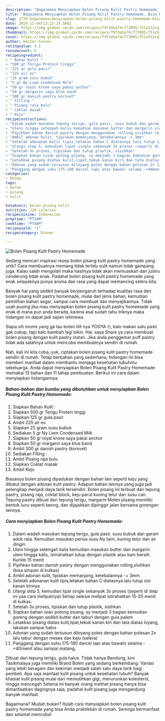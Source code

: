 ```yaml
---
description: "Bagaimana Menyiapkan Bolen Pisang Kulit Pastry Homemade, Bisa Manjain Lidah"
title: "Bagaimana Menyiapkan Bolen Pisang Kulit Pastry Homemade, Bisa Manjain Lidah"
slug: 1770-bagaimana-menyiapkan-bolen-pisang-kulit-pastry-homemade-bisa-manjain-lidah
date: 2020-11-04T13:23:27.568Z
image: https://img-global.cpcdn.com/recipes/f9f3eba74cf73905/751x532cq70/bolen-pisang-kulit-pastry-homemade-foto-resep-utama.jpg
thumbnail: https://img-global.cpcdn.com/recipes/f9f3eba74cf73905/751x532cq70/bolen-pisang-kulit-pastry-homemade-foto-resep-utama.jpg
cover: https://img-global.cpcdn.com/recipes/f9f3eba74cf73905/751x532cq70/bolen-pisang-kulit-pastry-homemade-foto-resep-utama.jpg
author: Hester Conner
ratingvalue: 4.1
reviewcount: 6
recipeingredient:
- " Bahan Kulit "
- "500 gr Terigu Protein tinggi"
- "125 gr gula pasir"
- "225 air es"
- "25 gram susu bubuk"
- "5 gr Ny Liem Condensed Milk"
- "50 gr royal krone saya pakai anchor"
- "50 gr margarin saya blue band"
- "300 gr danish pastry korsvet"
- " Filling "
- " Pisang raja bulu"
- " Coklat masak"
- " Keju"
recipeinstructions:
- "Dalam wadah masukan tepung terigu, gula pasir, susu bubuk dan garam aduk rata. Kemudian masukan perisa susu Ny liem, kuning telur dan air dingin"
- "Uleni hingga setengah kalis kemudian masukan butter dan margarin uleni hingga kalis, istirahatkan tutup dengan plastik atau kain bersih. Kurleb 15 menit"
- "Pipihkan bahan danish pastry dengan menggunakan rolling,sisihkan (bisa simpan di kulkas)"
- "Ambil adonan kulit, tipiskan memanjang, ketebalannya -+ 3mm"
- "Setelah adonanan kulit tipis,letakan bahan C diatasnya lalu tutup sisi kanan kirinya"
- "Ulangi step 5, kemudian lipat single sebanyak 3x proses (seperti di step ini yaa cara melipatnya) Setiap selesai melipat istirahatkan 15-20 menit di kulkas."
- "Setelah 3x proses, tipiskan dan tutup plastik, sisihkan"
- "Siapkan bahan isian potong pisang, sy menjadi 3 bagian kemudian goreng dengan sedikit butter dan taburi dengan gula palem"
- "Letakkan pisang diatas kulit,lipat,tekuk kanan kiri dan tata diatas loyang, lakukan sampai habis"
- "Adonan yang sudah tersusun diloyang poles dengan bahan polesan 2x lalu tabur dengan meses dan keju (selera)"
- "Panggang dengan suhu 175-180 darcel (api atas bawah) selama -+40menit atau sampai matang,"
categories:
- Resep
tags:
- bolen
- pisang
- kulit

katakunci: bolen pisang kulit 
nutrition: 220 calories
recipecuisine: Indonesian
preptime: "PT19M"
cooktime: "PT48M"
recipeyield: "1"
recipecategory: Dinner

---
```



![Bolen Pisang Kulit Pastry Homemade](https://img-global.cpcdn.com/recipes/f9f3eba74cf73905/751x532cq70/bolen-pisang-kulit-pastry-homemade-foto-resep-utama.jpg)

Sedang mencari inspirasi resep bolen pisang kulit pastry homemade yang unik? Cara membuatnya memang tidak terlalu sulit namun tidak gampang juga. Kalau salah mengolah maka hasilnya tidak akan memuaskan dan justru cenderung tidak enak. Padahal bolen pisang kulit pastry homemade yang enak selayaknya punya aroma dan rasa yang dapat memancing selera kita.

Banyak hal yang sedikit banyak berpengaruh terhadap kualitas rasa dari bolen pisang kulit pastry homemade, mulai dari jenis bahan, kemudian pemilihan bahan segar, sampai cara membuat dan menyajikannya. Tidak usah pusing jika mau menyiapkan bolen pisang kulit pastry homemade yang enak di mana pun anda berada, karena asal sudah tahu triknya maka hidangan ini dapat jadi sajian istimewa.

Siapa sih moms yang ga tau bolen lilit nya YOGYA 🙄, kalo makan satu pasti gak cukup, tapi kalo bambah lagi bikin. Hai. saya Share ya cara membuat bolen pisang dengan kulit pastry instan. Jika anda penggemar puff pastry tidak ada salahnya untuk mencoba membuatnya sendiri di rumah.


Nah, kali ini kita coba, yuk, ciptakan bolen pisang kulit pastry homemade sendiri di rumah. Tetap berbahan yang sederhana, hidangan ini bisa memberi manfaat dalam membantu menjaga kesehatan tubuhmu sekeluarga. Anda dapat menyiapkan Bolen Pisang Kulit Pastry Homemade memakai 13 bahan dan 11 tahap pembuatan. Berikut ini cara dalam menyiapkan hidangannya.

<!--inarticleads1-->

##### Bahan-bahan dan bumbu yang dibutuhkan untuk menyiapkan Bolen Pisang Kulit Pastry Homemade:

1. Siapkan  Bahan Kulit :
1. Siapkan 500 gr Terigu Protein tinggi
1. Siapkan 125 gr gula pasir
1. Ambil 225 air es
1. Siapkan 25 gram susu bubuk
1. Sediakan 5 gr Ny Liem Condensed Milk
1. Siapkan 50 gr royal krone saya pakai anchor
1. Siapkan 50 gr margarin saya blue band
1. Ambil 300 gr danish pastry (korsvet)
1. Sediakan  Filling :
1. Ambil  Pisang raja bulu
1. Siapkan  Coklat masak
1. Ambil  Keju


Biasanya bolen pisang dipadukan dengan bahan lain seperti keju yang dibalut dengan adonan kulit pastry. Adapun bahan lainnya yang juga jadi pelengkap menjadi daya tarik tersendiri. Bolen pisang ini terbuat dari tepung pastry, pisang raja, coklat block, keju parut kuning telur dan susu cair. Tepung pastry dibuat dari tepung terigu, margarin Molen pisang memiliki bentuk lucu seperti keong, dan dijajakkan dipinggir jalan bersama gorengan lainnya. 

<!--inarticleads2-->

##### Cara menyiapkan Bolen Pisang Kulit Pastry Homemade:

1. Dalam wadah masukan tepung terigu, gula pasir, susu bubuk dan garam aduk rata. Kemudian masukan perisa susu Ny liem, kuning telur dan air dingin
1. Uleni hingga setengah kalis kemudian masukan butter dan margarin uleni hingga kalis, istirahatkan tutup dengan plastik atau kain bersih. Kurleb 15 menit
1. Pipihkan bahan danish pastry dengan menggunakan rolling,sisihkan (bisa simpan di kulkas)
1. Ambil adonan kulit, tipiskan memanjang, ketebalannya -+ 3mm
1. Setelah adonanan kulit tipis,letakan bahan C diatasnya lalu tutup sisi kanan kirinya
1. Ulangi step 5, kemudian lipat single sebanyak 3x proses (seperti di step ini yaa cara melipatnya) Setiap selesai melipat istirahatkan 15-20 menit di kulkas.
1. Setelah 3x proses, tipiskan dan tutup plastik, sisihkan
1. Siapkan bahan isian potong pisang, sy menjadi 3 bagian kemudian goreng dengan sedikit butter dan taburi dengan gula palem
1. Letakkan pisang diatas kulit,lipat,tekuk kanan kiri dan tata diatas loyang, lakukan sampai habis
1. Adonan yang sudah tersusun diloyang poles dengan bahan polesan 2x lalu tabur dengan meses dan keju (selera)
1. Panggang dengan suhu 175-180 darcel (api atas bawah) selama -+40menit atau sampai matang,


Dibuat dari tepung terigu, gula halus. Tidak hanya Bandung, kini Tasikmalaya juga memiliki Brand Bolen yang sedang berkembang. Variasi yang lebih beragam dan kekinian menjadi salah satu daya tarik bagi pembeli. Apa saja manfaat kulit pisang untuk kesehatan tubuh? Banyak khasiat kulit pisang mulai dari memutihkan gigi, menurunkan kolesterol, hingga mencegah Selama ini banyak orang melihat pisang hanya bisa dimanfaatkan dagingnya saja, padahal kulit pisang juga mengandung banyak manfaat. 

Bagaimana? Mudah bukan? Itulah cara menyiapkan bolen pisang kulit pastry homemade yang bisa Anda praktikkan di rumah. Semoga bermanfaat dan selamat mencoba!
